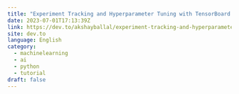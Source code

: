 ```yaml
---
title: "Experiment Tracking and Hyperparameter Tuning with TensorBoard in PyTorch 🔥"
date: 2023-07-01T17:13:39Z
link: https://dev.to/akshayballal/experiment-tracking-and-hyperparameter-tuning-with-tensorboard-in-pytorch-402j?utm_medium=RSS&utm_source=news.12bit.vn
site: dev.to
language: English
category:
  - machinelearning
  - ai
  - python
  - tutorial
draft: false
---
```


